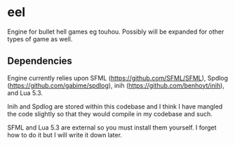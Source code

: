 # eel
Engine for bullet hell games eg touhou.
Possibly will be expanded for other types of game as well.

## Dependencies
Engine currently relies upon SFML (https://github.com/SFML/SFML), Spdlog (https://github.com/gabime/spdlog), inih
(https://github.com/benhoyt/inih), and Lua 5.3.

Inih and Spdlog are stored within this codebase and I think I have mangled the code slightly so that they would compile
in my codebase and such.

SFML and Lua 5.3 are external so you must install them yourself. I forget how to do it but I will write it down later.
